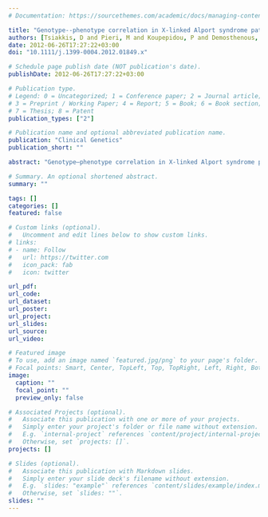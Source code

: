 ```yaml
---
# Documentation: https://sourcethemes.com/academic/docs/managing-content/

title: "Genotype--phenotype correlation in X-linked Alport syndrome patients carrying missense mutations in the collagenous domain of COL4A5"
authors: [Tsiakkis, D and Pieri, M and Koupepidou, P and Demosthenous, P and Panayidou, K and Deltas, C]
date: 2012-06-26T17:27:22+03:00
doi: "10.1111/j.1399-0004.2012.01849.x"

# Schedule page publish date (NOT publication's date).
publishDate: 2012-06-26T17:27:22+03:00

# Publication type.
# Legend: 0 = Uncategorized; 1 = Conference paper; 2 = Journal article;
# 3 = Preprint / Working Paper; 4 = Report; 5 = Book; 6 = Book section;
# 7 = Thesis; 8 = Patent
publication_types: ["2"]

# Publication name and optional abbreviated publication name.
publication: "Clinical Genetics"
publication_short: ""

abstract: "Genotype–phenotype correlation in X-linked Alport syndrome patients carrying missense mutations in the collagenous domain of COL4A5"

# Summary. An optional shortened abstract.
summary: ""

tags: []
categories: []
featured: false

# Custom links (optional).
#   Uncomment and edit lines below to show custom links.
# links:
# - name: Follow
#   url: https://twitter.com
#   icon_pack: fab
#   icon: twitter

url_pdf:
url_code:
url_dataset:
url_poster:
url_project:
url_slides:
url_source:
url_video:

# Featured image
# To use, add an image named `featured.jpg/png` to your page's folder. 
# Focal points: Smart, Center, TopLeft, Top, TopRight, Left, Right, BottomLeft, Bottom, BottomRight.
image:
  caption: ""
  focal_point: ""
  preview_only: false

# Associated Projects (optional).
#   Associate this publication with one or more of your projects.
#   Simply enter your project's folder or file name without extension.
#   E.g. `internal-project` references `content/project/internal-project/index.md`.
#   Otherwise, set `projects: []`.
projects: []

# Slides (optional).
#   Associate this publication with Markdown slides.
#   Simply enter your slide deck's filename without extension.
#   E.g. `slides: "example"` references `content/slides/example/index.md`.
#   Otherwise, set `slides: ""`.
slides: ""
---
```

